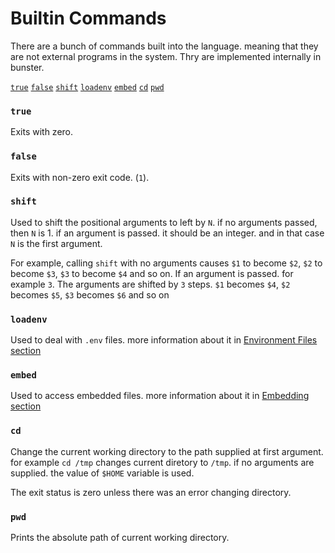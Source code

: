 # Builtin Commands

There are a bunch of commands built into the language. meaning that they are not external programs in the system. Thry are implemented internally in bunster.

[`true`](#true) [`false`](#false) [`shift`](#shift) [`loadenv`](#loadenv) [`embed`](#embed) [`cd`](#cd) [`pwd`](#pwd)

### `true`

Exits with zero.

### `false`

Exits with non-zero exit code. (`1`).

### `shift`

Used to shift the positional arguments to left by `N`. if no arguments passed, then `N` is 1. if an argument is passed. it should be an integer. and in that case `N` is the first argument.

For example, calling `shift` with no arguments causes `$1` to become `$2`, `$2` to become `$3`, `$3` to become `$4` and so on. If an argument is passed. for example `3`. The arguments are shifted by `3` steps. `$1` becomes `$4`, `$2` becomes `$5`, `$3` becomes `$6` and so on

### `loadenv`

Used to deal with `.env` files. more information about it in [Environment Files section](/features/environment-files)

### `embed`

Used to access embedded files. more information about it in [Embedding section](/features/embedding)

### `cd`

Change the current working directory to the path supplied at first argument. for example `cd /tmp` changes current diretory to `/tmp`.
if no arguments are supplied. the value of `$HOME` variable is used.

The exit status is zero unless there was an error changing directory.

### `pwd`

Prints the absolute path of current working directory.
